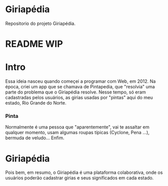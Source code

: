 # Giriapédia

Repositorio do projeto Giriapédia.

# README WIP

# Intro

Essa ideia nasceu quando começei a programar com Web, em 2012. Na época, criei um app que se chamava de Pintapedia, que "resolvia" uma parte do problema que o
Giriapédia resolve. Nesse tempo, só eram cadastradas pelos usuários, as girias usadas por "pintas" aqui do meu estado, Rio Grande do Norte.

### Pinta
Normalmente é uma pessoa que "aparentemente", vai te assaltar em qualquer momento, usam algumas roupas típicas (Cyclone, Pena ...), bermuda de veludo... Enfim.

# Giriapédia

Pois bem, em resumo, o Giriapédia é uma plataforma colaborativa, onde os usuários poderão cadastrar girias e seus significados em cada estado.

